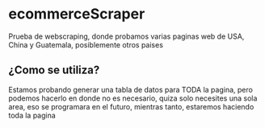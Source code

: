 # ecommerceScraper
Prueba de webscraping, donde probamos varias paginas web de USA, China y Guatemala, posiblemente otros paises

## ¿Como se utiliza?
Estamos probando generar una tabla de datos para TODA la pagina, pero podemos hacerlo en donde no es necesario, quiza solo necesites una sola area, eso se programara en el futuro, mientras tanto, estaremos haciendo toda la pagina
